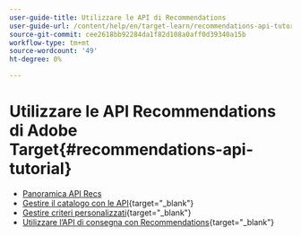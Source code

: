 ```yaml
---
user-guide-title: Utilizzare le API di Recommendations
user-guide-url: /content/help/en/target-learn/recommendations-api-tutorial/recs-api-overview.html
source-git-commit: cee2618bb92284da1f82d108a0aff0d39340a15b
workflow-type: tm+mt
source-wordcount: '49'
ht-degree: 0%

---
```



# Utilizzare le API Recommendations di Adobe Target{#recommendations-api-tutorial}

+ [Panoramica API Recs](recs-api-overview.md)
+ [Gestire il catalogo con le API](https://developer.adobe.com/target/before-administer/recs-api/manage-catalog/){target=&quot;_blank&quot;}
+ [Gestire criteri personalizzati](https://developer.adobe.com/target/before-administer/recs-api/manage-custom-criteria/){target=&quot;_blank&quot;}
+ [Utilizzare l’API di consegna con Recommendations](https://developer.adobe.com/target/before-administer/recs-api/fetch-recs-server-side-delivery-api/){target=&quot;_blank&quot;}

<!--+ [Debug API calls](6debug.md)
+ [Download the Calculated Recommendations CSV](7download-calc-recs-csv.md)-->

<!--
+ Managing your Catalog with APIs{#manage-catalog}
  + [Create and update items](manage-catalog/saveEntities.md)
  + [Delete items](manage-catalog/deleteEntities.md)
  + [Delete All Items](manage-catalog/concepts.md)
  + [Get item details](manage-catalog/base-implementation.md)
+ Managing Custom Criteria{#use-cases}
  + [Home Page](use-cases/home-page.md)
  + [Product Pages](use-cases/product-pages.md)
  + [Category Pages](use-cases/category-pages.md)
  + [Add to Cart Modals](use-cases/add-to-cart-modals.md)
  + [Cart Page](use-cases/cart-page.md)
  + [Order Confirmation Page](use-cases/order-confirmation-page.md)-->
